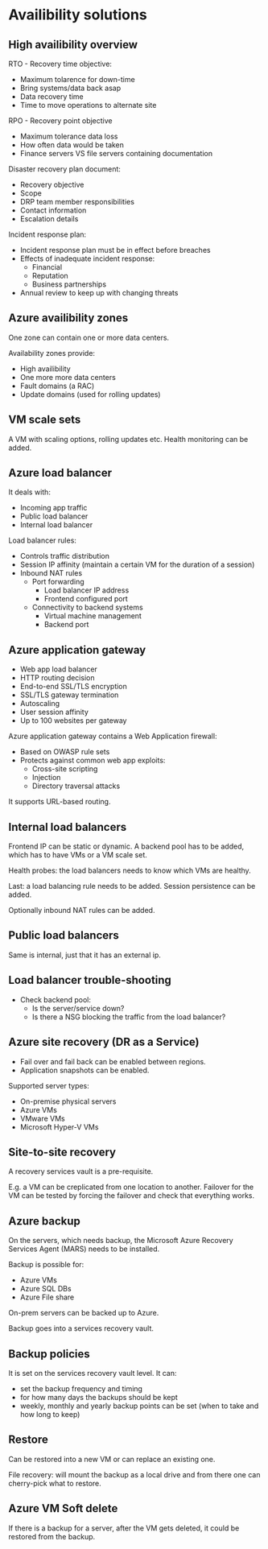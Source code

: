 # Availibility solutions

## High availibility overview

RTO - Recovery time objective:
- Maximum tolarence for down-time
- Bring systems/data back asap
- Data recovery time
- Time to move operations to alternate site


RPO - Recovery point objective
- Maximum tolerance data loss
- How often data would be taken
- Finance servers VS file servers containing documentation

Disaster recovery plan document:
- Recovery objective
- Scope
- DRP team member responsibilities
- Contact information
- Escalation details

Incident response plan:
- Incident response plan must be in effect before breaches
- Effects of inadequate incident response:
  - Financial
  - Reputation
  - Business partnerships
- Annual review to keep up with changing threats

## Azure availibility zones

One zone can contain one or more data centers.

Availability zones provide:
- High availibility
- One more more data centers
- Fault domains (a RAC)
- Update domains (used for rolling updates)

## VM scale sets

A VM with scaling options, rolling updates etc. Health monitoring can be added.

## Azure load balancer

It deals with:
- Incoming app traffic
- Public load balancer
- Internal load balancer

Load balancer rules:
- Controls traffic distribution
- Session IP affinity (maintain a certain VM for the duration of a session)
- Inbound NAT rules
  - Port forwarding
    - Load balancer IP address
    - Frontend configured port
  - Connectivity to backend systems
    - Virtual machine management
    - Backend port

## Azure application gateway

- Web app load balancer
- HTTP routing decision
- End-to-end SSL/TLS encryption
- SSL/TLS gateway termination
- Autoscaling
- User session affinity
- Up to 100 websites per gateway

Azure application gateway contains a Web Application firewall:
- Based on OWASP rule sets
- Protects against common web app exploits:
  - Cross-site scripting
  - Injection
  - Directory traversal attacks

It supports URL-based routing.

## Internal load balancers

Frontend IP can be static or dynamic. A backend pool has to be added, which has to have VMs or a VM scale set.

Health probes: the load balancers needs to know which VMs are healthy.

Last: a load balancing rule needs to be added. Session persistence can be added.

Optionally inbound NAT rules can be added.

## Public load balancers

Same is internal, just that it has an external ip.


## Load balancer trouble-shooting

- Check backend pool:
  - Is the server/service down?
  - Is there a NSG blocking the traffic from the load balancer?

## Azure site recovery (DR as a Service)

- Fail over and fail back can be enabled between regions.
- Application snapshots can be enabled.

Supported server types:
- On-premise physical servers
- Azure VMs
- VMware VMs
- Microsoft Hyper-V VMs

## Site-to-site recovery

A recovery services vault is a pre-requisite.

E.g. a VM can be creplicated from one location to another. Failover for the VM can be tested by forcing the failover and check that everything works.

## Azure backup

On the servers, which needs backup, the Microsoft Azure Recovery Services Agent (MARS) needs to be installed.

Backup is possible for:
- Azure VMs
- Azure SQL DBs
- Azure File share

On-prem servers can be backed up to Azure.

Backup goes into a services recovery vault.

## Backup policies

It is set on the services recovery vault level. It can:
- set the backup frequency and timing
- for how many days the backups should be kept
- weekly, monthly and yearly backup points can be set (when to take and how long to keep)

## Restore

Can be restored into a new VM or can replace an existing one.

File recovery: will mount the backup as a local drive and from there one can cherry-pick what to restore.

## Azure VM Soft delete

If there is a backup for a server, after the VM gets deleted, it could be restored from the backup.

